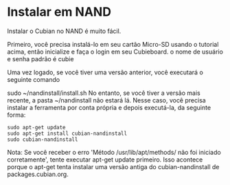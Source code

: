 # Instalar em NAND
Instalar o Cubian no NAND é muito fácil.

Primeiro, você precisa instalá-lo em seu cartão Micro-SD usando o tutorial acima, então inicialize e faça o login em seu Cubieboard. o nome de usuário e senha padrão é cubie

Uma vez logado, se você tiver uma versão anterior, você executará o seguinte comando

  sudo ~/nandinstall/install.sh
No entanto, se você tiver a versão mais recente, a pasta ~/nandinstall não estará lá. Nesse caso, você precisa instalar a ferramenta por conta própria e depois executá-la, da seguinte forma:

    sudo apt-get update
    sudo apt-get install cubian-nandinstall
    sudo cubian-nandinstall
Nota: Se você receber o erro 'Método /usr/lib/apt/methods/ não foi iniciado corretamente', tente executar apt-get update primeiro. Isso acontece porque o apt-get tenta instalar uma versão antiga do cubian-nandinstall de packages.cubian.org.

